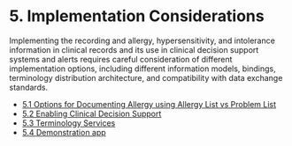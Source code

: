 # 5. Implementation Considerations

Implementing the recording and allergy, hypersensitivity, and intolerance information in clinical records and its use in clinical decision support systems and alerts requires careful consideration of different implementation options, including different information models, bindings, terminology distribution architecture, and compatibility with data exchange standards.

  * [5.1 Options for Documenting Allergy using Allergy List vs Problem List](5.1-Options-for-Documenting-Allergy-using-Allergy-List-vs-Problem-List_180920423.html)
  * [5.2 Enabling Clinical Decision Support](5.2-Enabling-Clinical-Decision-Support_180920422.html)
  * [5.3 Terminology Services](5.3-Terminology-Services_180920424.html)
  * [5.4 Demonstration app](5.4-Demonstration-app_196641450.html)

